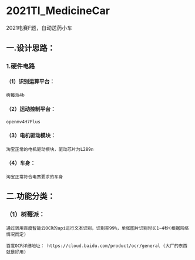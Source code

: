 # 2021TI_MedicineCar
2021电赛F题，自动送药小车

## 一.设计思路：
### 1.硬件电路  
#### （1）识别运算平台：

    树莓派4b
#### （2）运动控制平台：

    openmv4H7Plus
#### （3）电机驱动模块：

    淘宝正常的电机驱动模块，驱动芯片为L289n
#### （4）车身：

    淘宝正常符合电赛要求的车身

## 二.功能分类：
### （1）树莓派：
    通过调用百度智能云OCR的api进行文本识别，识别率99%，单张图片识别时长1~4秒(根据网络情况而定)
    
    百度OCR详细地址： https://cloud.baidu.com/product/ocr/general (大厂的东西就是好用)
